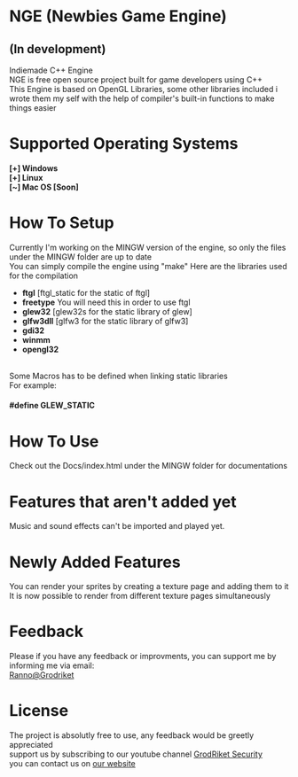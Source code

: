 # NGE (Newbies Game Engine)
## (In development)
Indiemade C++ Engine<br/>
NGE is free open source project built for game developers using C++ <br/>
This Engine is based on OpenGL Libraries, some other libraries included i wrote them my self with the help of compiler's built-in functions to make things easier <br/>
# Supported Operating Systems
<b>[+] Windows</b><br/>
<b>[+] Linux</b><br/>
<b>[\~] Mac OS [Soon]</b><br/>

# How To Setup
Currently I'm working on the MINGW version of the engine, so only the files under the MINGW folder are up to date<br/>
You can simply compile the engine using "make"
Here are the libraries used for the compilation
<ul>
  <li><b>ftgl</b> [ftgl_static for the static of ftgl]</li>
  <li><b>freetype</b> You will need this in order to use ftgl</li>
  <li><b>glew32</b> [glew32s for the static library of glew]</li>
  <li><b>glfw3dll</b> [glfw3 for the static library of glfw3]</li>
  <li><b>gdi32</b></li>
  <li><b>winmm</b></li>
  <li><b>opengl32</b></li>
</ul><br/>
Some Macros has to be defined when linking static libraries<br/>
For example:
<h4> &#35define GLEW_STATIC</h4>

# How To Use
Check out the Docs/index.html under the MINGW folder for documentations
# Features that aren't added yet
Music and sound effects can't be imported and played yet.
# Newly Added Features
You can render your sprites by creating a texture page and adding them to it <br/>
It is now possible to render from different texture pages simultaneously <br/>
# Feedback
Please if you have any feedback or improvments, you can support me by informing me via email:<br/>
[Ranno@Grodriket](mailto:ranno@grodriket.com)<br/>
# License
The project is absolutly free to use, any feedback would be greetly appreciated<br/>
support us by subscribing to our youtube channel [GrodRiket Security](https://youtube.com/ITGEEKS)<br/>
you can contact us on [our website](http://grodriket.com/)
